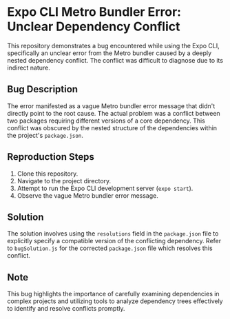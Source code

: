 # Expo CLI Metro Bundler Error: Unclear Dependency Conflict

This repository demonstrates a bug encountered while using the Expo CLI, specifically an unclear error from the Metro bundler caused by a deeply nested dependency conflict. The conflict was difficult to diagnose due to its indirect nature.

## Bug Description

The error manifested as a vague Metro bundler error message that didn't directly point to the root cause. The actual problem was a conflict between two packages requiring different versions of a core dependency. This conflict was obscured by the nested structure of the dependencies within the project's `package.json`.

## Reproduction Steps

1. Clone this repository.
2. Navigate to the project directory.
3. Attempt to run the Expo CLI development server (`expo start`).
4. Observe the vague Metro bundler error message.

## Solution

The solution involves using the `resolutions` field in the `package.json` file to explicitly specify a compatible version of the conflicting dependency.  Refer to `bugSolution.js` for the corrected `package.json` file which resolves this conflict.

## Note

This bug highlights the importance of carefully examining dependencies in complex projects and utilizing tools to analyze dependency trees effectively to identify and resolve conflicts promptly.